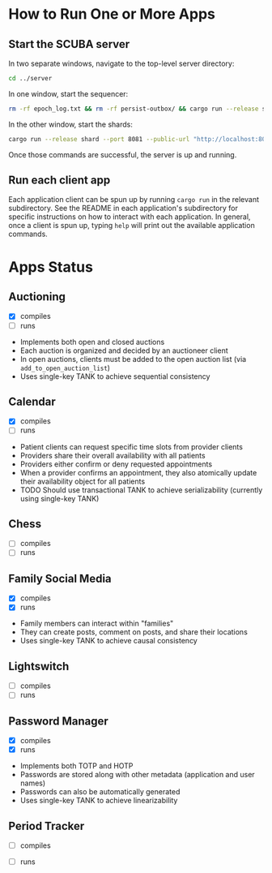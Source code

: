 # How to Run One or More Apps

## Start the SCUBA server

In two separate windows, navigate to the top-level server directory:

```sh
cd ../server
```

In one window, start the sequencer: 

```sh
rm -rf epoch_log.txt && rm -rf persist-outbox/ && cargo run --release sequencer --port 8082 --shard-count 1
```

In the other window, start the shards:

```sh
cargo run --release shard --port 8081 --public-url "http://localhost:8081" --sequencer-url "http://localhost:8082" --inbox-count 1 --outbox-count 1
```

Once those commands are successful, the server is up and running.

## Run each client app

Each application client can be spun up by running `cargo run` in the relevant subdirectory. See the README in each application's subdirectory for specific instructions on how to interact with each application. In general, once a client is spun up, typing `help` will print out the available application commands.

# Apps Status

## Auctioning

- [x] compiles
- [ ] runs

- Implements both open and closed auctions
- Each auction is organized and decided by an auctioneer client
- In open auctions, clients must be added to the open auction list (via `add_to_open_auction_list`)
- Uses single-key TANK to achieve sequential consistency

## Calendar

- [x] compiles
- [ ] runs

- Patient clients can request specific time slots from provider clients
- Providers share their overall availability with all patients
- Providers either confirm or deny requested appointments
- When a provider confirms an appointment, they also atomically update their availability object for all patients
- TODO Should use transactional TANK to achieve serializability (currently using single-key TANK)

## Chess

- [ ] compiles
- [ ] runs

## Family Social Media

- [x] compiles
- [x] runs

- Family members can interact within "families"
- They can create posts, comment on posts, and share their locations
- Uses single-key TANK to achieve causal consistency

## Lightswitch

- [ ] compiles
- [ ] runs

## Password Manager

- [x] compiles
- [x] runs

- Implements both TOTP and HOTP
- Passwords are stored along with other metadata (application and user names)
- Passwords can also be automatically generated
- Uses single-key TANK to achieve linearizability

## Period Tracker

- [ ] compiles
- [ ] runs

